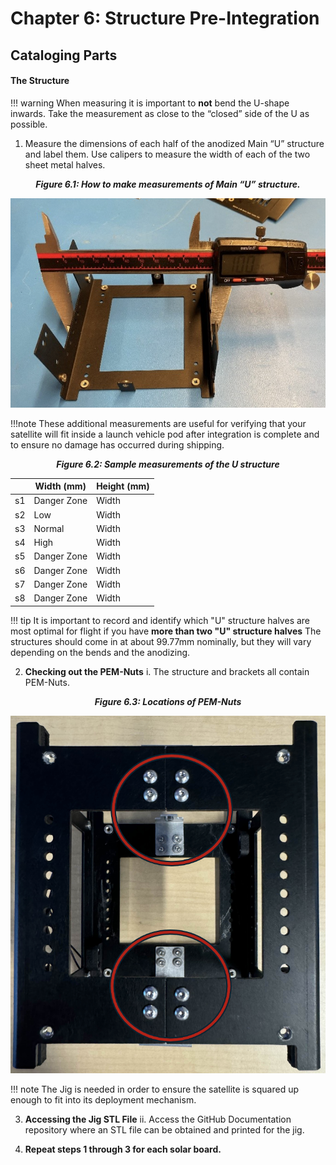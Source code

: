 # Chapter 6: Structure Pre-Integration

## **Cataloging Parts**
  #### The Structure
!!! warning 
      When measuring it is important to **not** bend the U-shape inwards. Take the measurement as close to the “closed” side of the U as possible. 

1. Measure the dimensions of each half of the anodized Main “U” structure and label them. Use calipers to measure the width of each of the two sheet metal halves. 

*<p align="center">**Figure 6.1: How to make measurements of Main “U” structure.**</p>*
![Figure 6-1](images/measureU.png)

!!!note
    These additional measurements are useful for verifying that your satellite will fit inside a launch vehicle pod after integration is complete and to ensure no damage has occurred during shipping.

*<p align="center">**Figure 6.2: Sample measurements of the U structure** </p>*

<div align="center">

   |                |Width (mm)  | Height (mm)|
   |--------|-------------|-----------|
   | s1     | Danger Zone |Width      |
   | s2     | Low         |Width      |
   | s3     | Normal      |Width      |
   | s4     | High        |Width      |
   | s5     | Danger Zone |Width      |
   | s6     | Danger Zone |Width      |
   | s7     | Danger Zone |Width      |
   | s8     | Danger Zone |Width      |
   </div>


!!! tip
    It is important to record and identify which "U" structure halves are most optimal for flight if you have **more than two "U" structure halves**  The structures should come in at about 99.77mm nominally, but they will vary depending on the bends and the anodizing.

2. **Checking out the PEM-Nuts**
   i. The structure and brackets all contain PEM-Nuts.

*<p align="center">**Figure 6.3: Locations of PEM-Nuts** </p>*
  ![Figure 6-3](images/pemnuts.png)
  
!!! note
    The Jig is needed in order to ensure the satellite is squared up enough to fit into its deployment mechanism.

3. **Accessing the Jig STL File**
   ii. Access the GitHub Documentation repository where an STL file can be obtained and printed for the jig.

4. **Repeat steps 1 through 3 for each solar board.**
